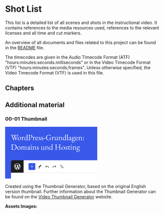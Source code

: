 # Shot List

This list is a detailed list of all scenes and shots in the instructional video. It contains references to the media resources used, references to the relevant licenses and all time and cut markers.

An overview of all documents and files related to this project can be found in the [README](../README.md) file.

The timecodes are given in the Audio Timecode Format (ATF) "hours:minutes:seconds.milliseconds" or in the Video Timecode Format (VTF) "hours:minutes:seconds;frames". Unless otherwise specified, the Video Timecode Format (VTF) is used in this file.

## Chapters



## Additional material


### 00-01 Thumbnail

<img src="../src/assets/00-01-Thumbnail.png" width="300">

Created using the Thumbnail Generator, based on the original English version thumbnail.
Further information about the Thumbnail Generator can be found on the [Video Thumbnail Generator](https://make.wordpress.org/design/handbook/resources/figma-thumbnail-generator/) website.

**Assets Images:**
